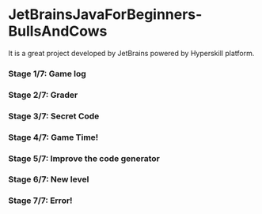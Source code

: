 # JetBrainsJavaForBeginners-BullsAndCows
It is a great project developed by JetBrains powered by Hyperskill platform.

### Stage 1/7: Game log
### Stage 2/7: Grader
### Stage 3/7: Secret Code
### Stage 4/7: Game Time!
### Stage 5/7: Improve the code generator
### Stage 6/7: New level
### Stage 7/7: Error!
